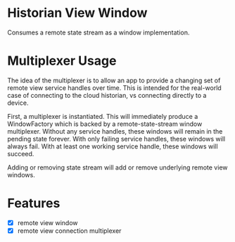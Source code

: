Historian View Window
=====================

Consumes a remote state stream as a window implementation.

Multiplexer Usage
=================

The idea of the multiplexer is to allow an app to provide a changing set of remote view service handles over time. This is intended for the real-world case of connecting to the cloud historian, vs connecting directly to a device.

First, a multiplexer is instantiated. This will immediately produce a WindowFactory which is backed by a remote-state-stream window multiplexer. Without any service handles, these windows will remain in the pending state forever. With only failing service handles, these windows will always fail. With at least one working service handle, these windows will succeed.

Adding or removing state stream will add or remove underlying remote view windows.

Features
========

 - [x] remote view window
 - [x] remote view connection multiplexer

